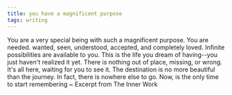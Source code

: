 ```yaml
---
title: you have a magnificent purpose
tags: writing
---
```


You are a very special being with such a magnificent purpose. You are needed. wanted, seen, understood, accepted, and completely loved. Infinite possibilities are available to you. This is the life you dream of having--you just haven't realized it yet. There is nothing out of place, missing, or wrong. It's all here, waiting for you to see it. The destination is no more beautiful than the journey. In fact, there is nowhere else to go. Now, is the only time to start remembering ~ Excerpt from The Inner Work